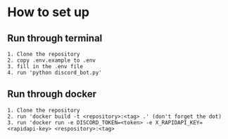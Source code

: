 # How to set up
## Run through terminal
```
1. Clone the repository
2. copy .env.example to .env
3. fill in the .env file
4. run 'python discord_bot.py'
```
## Run through docker
```
1. Clone the repository
2. run 'docker build -t <repository>:<tag> .' (don't forget the dot)
3. run 'docker run -e DISCORD_TOKEN=<token> -e X_RAPIDAPI_KEY=<rapidapi-key> <respository>:<tag>
```